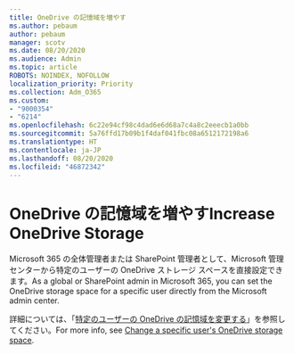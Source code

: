 ```yaml
---
title: OneDrive の記憶域を増やす
ms.author: pebaum
author: pebaum
manager: scotv
ms.date: 08/20/2020
ms.audience: Admin
ms.topic: article
ROBOTS: NOINDEX, NOFOLLOW
localization_priority: Priority
ms.collection: Adm_O365
ms.custom:
- "9000354"
- "6214"
ms.openlocfilehash: 6c22e94cf98c4dad6e6d68a7c4a8c2eeecb1a0bb
ms.sourcegitcommit: 5a76ffd17b09b1f4daf041fbc08a6512172198a6
ms.translationtype: HT
ms.contentlocale: ja-JP
ms.lasthandoff: 08/20/2020
ms.locfileid: "46872342"
---
```

# <a name="increase-onedrive-storage"></a><span data-ttu-id="7b159-102">OneDrive の記憶域を増やす</span><span class="sxs-lookup"><span data-stu-id="7b159-102">Increase OneDrive Storage</span></span>

<span data-ttu-id="7b159-103">Microsoft 365 の全体管理者または SharePoint 管理者として、Microsoft 管理センターから特定のユーザーの OneDrive ストレージ スペースを直接設定できます。</span><span class="sxs-lookup"><span data-stu-id="7b159-103">As a global or SharePoint admin in Microsoft 365, you can set the OneDrive storage space for a specific user directly from the Microsoft admin center.</span></span>  

<span data-ttu-id="7b159-104">詳細については、「[特定のユーザーの OneDrive の記憶域を変更する](https://docs.microsoft.com/onedrive/change-user-storage)」を参照してください。</span><span class="sxs-lookup"><span data-stu-id="7b159-104">For more info, see [Change a specific user's OneDrive storage space](https://docs.microsoft.com/onedrive/change-user-storage).</span></span>